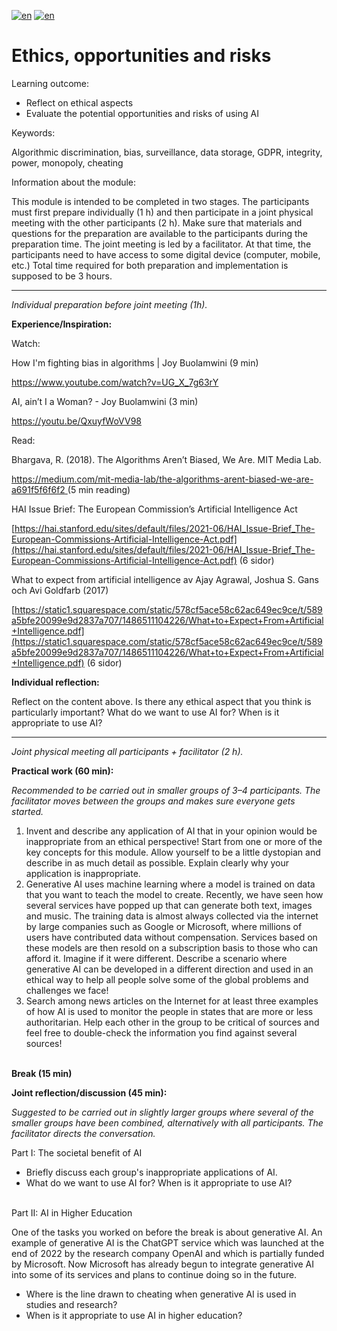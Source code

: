 [![en](https://img.shields.io/badge/lang-sv-yellow.svg)](https://github.com/wasp-ed/moduler/blob/main/modul3.md)
[![en](https://img.shields.io/badge/lang-en-red.svg)](https://github.com/wasp-ed/moduler/blob/main/modul3.en.md)
# Ethics, opportunities and risks


Learning outcome:

- Reflect on ethical aspects
- Evaluate the potential opportunities and risks of using AI

Keywords:

Algorithmic discrimination, bias, surveillance, data storage, GDPR, integrity, power, monopoly, cheating

Information about the module:

This module is intended to be completed in two stages. The participants must first prepare individually (1 h) and then participate in a joint physical meeting with the other participants (2 h). Make sure that materials and questions for the preparation are available to the participants during the preparation time. The joint meeting is led by a facilitator. At that time, the participants need to have access to some digital device (computer, mobile, etc.) Total time required for both preparation and implementation is supposed to be 3 hours.

---

_Individual preparation before joint meeting (1h)._

**Experience/Inspiration:**

Watch:

How I'm fighting bias in algorithms \| Joy Buolamwini (9 min)

https://www.youtube.com/watch?v=UG_X_7g63rY

AI, ain’t I a Woman? - Joy Buolamwini (3 min)

https://youtu.be/QxuyfWoVV98

Read:

Bhargava, R. (2018). The Algorithms Aren’t Biased, We Are. MIT Media Lab.

[https://medium.com/mit-media-lab/the-algorithms-arent-biased-we-are-a691f5f6f6f2 ](https://medium.com/mit-media-lab/the-algorithms-arent-biased-we-are-a691f5f6f6f2)(5 min reading)

HAI Issue Brief: The European Commission’s Artificial Intelligence Act

[https://hai.stanford.edu/sites/default/files/2021-06/HAI_Issue-Brief_The-European-Commissions-Artificial-Intelligence-Act.pdf](https://hai.stanford.edu/sites/default/files/2021-06/HAI_Issue-Brief_The-European-Commissions-Artificial-Intelligence-Act.pdf) (6 sidor)

What to expect from artificial intelligence av Ajay Agrawal, Joshua S. Gans och Avi Goldfarb (2017)

[https://static1.squarespace.com/static/578cf5ace58c62ac649ec9ce/t/589a5bfe20099e9d2837a707/1486511104226/What+to+Expect+From+Artificial+Intelligence.pdf](https://static1.squarespace.com/static/578cf5ace58c62ac649ec9ce/t/589a5bfe20099e9d2837a707/1486511104226/What+to+Expect+From+Artificial+Intelligence.pdf) (6 sidor)

**Individual reflection:**

Reflect on the content above. Is there any ethical aspect that you think is particularly important? What do we want to use AI for? When is it appropriate to use AI?

---

_Joint physical meeting all participants + facilitator (2 h)._

**Practical work (60 min):**

_Recommended to be carried out in smaller groups of 3–4 participants. The facilitator moves between the groups and makes sure everyone gets started._

1. Invent and describe any application of AI that in your opinion would be inappropriate from an ethical perspective! Start from one or more of the key concepts for this module. Allow yourself to be a little dystopian and describe in as much detail as possible. Explain clearly why your application is inappropriate.
2. Generative AI uses machine learning where a model is trained on data that you want to teach the model to create. Recently, we have seen how several services have popped up that can generate both text, images and music. The training data is almost always collected via the internet by large companies such as Google or Microsoft, where millions of users have contributed data without compensation. Services based on these models are then resold on a subscription basis to those who can afford it. Imagine if it were different. Describe a scenario where generative AI can be developed in a different direction and used in an ethical way to help all people solve some of the global problems and challenges we face!
3. Search among news articles on the Internet for at least three examples of how AI is used to monitor the people in states that are more or less authoritarian. Help each other in the group to be critical of sources and feel free to double-check the information you find against several sources!

**\
Break (15 min)**

**Joint reflection/discussion (45 min):**

_Suggested to be carried out in slightly larger groups where several of the smaller groups have been combined, alternatively with all participants. The facilitator directs the conversation._

Part I: The societal benefit of AI

- Briefly discuss each group's inappropriate applications of AI.
- What do we want to use AI for? When is it appropriate to use AI?

\
Part II: AI in Higher Education

One of the tasks you worked on before the break is about generative AI. An example of generative AI is the ChatGPT service which was launched at the end of 2022 by the research company OpenAI and which is partially funded by Microsoft. Now Microsoft has already begun to integrate generative AI into some of its services and plans to continue doing so in the future.

- Where is the line drawn to cheating when generative AI is used in studies and research?
- When is it appropriate to use AI in higher education?
